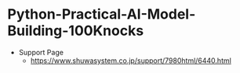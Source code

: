 # Python-Practical-AI-Model-Building-100Knocks

- Support Page
  - https://www.shuwasystem.co.jp/support/7980html/6440.html
